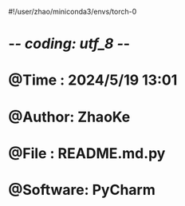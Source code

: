 #!/user/zhao/miniconda3/envs/torch-0
# -*- coding: utf_8 -*-
# @Time : 2024/5/19 13:01
# @Author: ZhaoKe
# @File : README.md.py
# @Software: PyCharm

